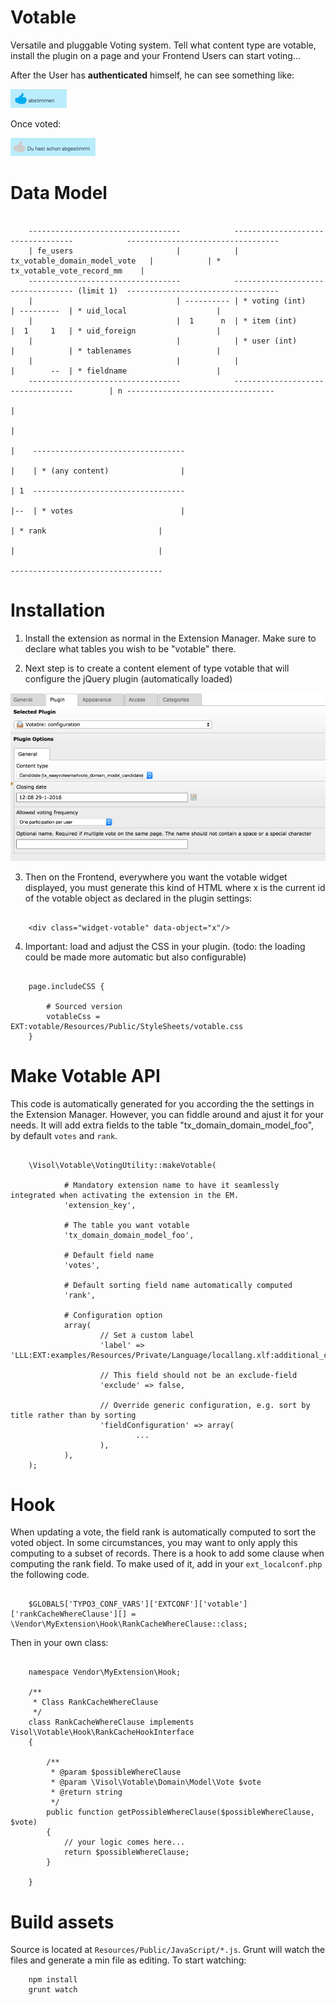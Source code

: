 Votable
=======

Versatile and pluggable Voting system. Tell what content type are votable, install the plugin on a page and your Frontend Users can start voting...

After the User has **authenticated** himself, he can see something like:

![alt text](https://raw.githubusercontent.com/visol/ext-votable/master/Documentation/Frontend-01.png)

Once voted:

![alt text](https://raw.githubusercontent.com/visol/ext-votable/master/Documentation/Frontend-02.png)


Data Model
==========


```

    ----------------------------------            ----------------------------------            ----------------------------------
    | fe_users                       |            | tx_votable_domain_model_vote   |            | * tx_votable_vote_record_mm    |
    ----------------------------------            ---------------------------------- (limit 1)  ----------------------------------
    |                                | ---------- | * voting (int)                 | ---------  | * uid_local                    |
    |                                |  1      n  | * item (int)                   |  1     1   | * uid_foreign                  |
    |                                |            | * user (int)                   |            | * tablenames                   |
    |                                |            |                                |        --  | * fieldname                    |
    ----------------------------------            ----------------------------------        | n ---------------------------------
                                                                                            |
                                                                                            |
                                                                                            |    ----------------------------------
                                                                                            |    | * (any content)                |
                                                                                            | 1  ----------------------------------
                                                                                            |--  | * votes                        |
                                                                                                 | * rank                         |
                                                                                                 |                                |
                                                                                                 ----------------------------------

```

Installation
============

1. Install the extension as normal in the Extension Manager. Make sure to declare what tables you wish to be "votable" there.

2. Next step is to create a content element of type votable that will configure the jQuery plugin (automatically loaded)

![alt text](https://raw.githubusercontent.com/visol/ext-votable/master/Documentation/Backend-01.png)

3. Then on the Frontend, everywhere you want the votable widget displayed, you must generate this kind of HTML where x is the current id of the votable object as declared in the plugin settings:  

```

    <div class="widget-votable" data-object="x"/>
```

4. Important: load and adjust the CSS in your plugin. (todo: the loading could be made more automatic but also configurable)


```

    page.includeCSS {
    
        # Sourced version
        votableCss = EXT:votable/Resources/Public/StyleSheets/votable.css
    }
```


Make Votable API
================
    
This code is automatically generated for you according the the settings in the Extension Manager. However, you can fiddle around and ajust it for your needs. It will add extra fields to the table "tx_domain_domain_model_foo", by default `votes` and `rank`. 

```

    \Visol\Votable\VotingUtility::makeVotable(
    
            # Mandatory extension name to have it seamlessly integrated when activating the extension in the EM. 
            'extension_key',
            
            # The table you want votable
            'tx_domain_domain_model_foo',
            
            # Default field name
            'votes',
            
            # Default sorting field name automatically computed
            'rank',
            
            # Configuration option
            array(
                    // Set a custom label
                    'label' => 'LLL:EXT:examples/Resources/Private/Language/locallang.xlf:additional_categories',
                    
                    // This field should not be an exclude-field
                    'exclude' => false,
                    
                    // Override generic configuration, e.g. sort by title rather than by sorting
                    'fieldConfiguration' => array(
                            ...
                    ),
            ),
    );
```


Hook
====

When updating a vote, the field rank is automatically computed to sort the voted object. In some circumstances, you may want to only apply this computing to a subset of records. There is a hook to add some clause when computing the rank field. To make used of it, add in your `ext_localconf.php` the following code.

```

    $GLOBALS['TYPO3_CONF_VARS']['EXTCONF']['votable']['rankCacheWhereClause'][] = \Vendor\MyExtension\Hook\RankCacheWhereClause::class;
```

Then in your own class:

```

    namespace Vendor\MyExtension\Hook;
    
    /**
     * Class RankCacheWhereClause
     */
    class RankCacheWhereClause implements Visol\Votable\Hook\RankCacheHookInterface
    {
    
        /**
         * @param $possibleWhereClause
         * @param \Visol\Votable\Domain\Model\Vote $vote
         * @return string
         */
        public function getPossibleWhereClause($possibleWhereClause, $vote)
        {
            // your logic comes here...
            return $possibleWhereClause;
        }
    
    }
```



Build assets
============

Source is located at `Resources/Public/JavaScript/*.js`. Grunt will watch the files and generate a min file as editing. To start watching:

```
	npm install
	grunt watch
```

